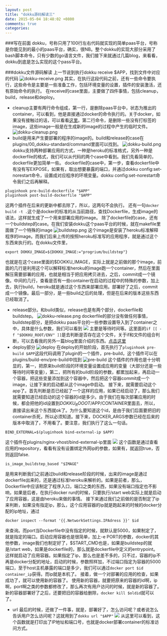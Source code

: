 ```yaml
---
layout: post
title: "dokku源码解读三"
date: 2015-05-04 18:48:02 +0800
comments: true
categories: 
---
```


###写在前面
dokku，号称只用了100行左右代码就实现的简单paas平台，号称是你能见到的最小的paas平台，确实，很NB。整个dokku的实现大部分采用了bash脚本命令，只有少数的go语言文件，我们接下来就通过几篇blog，来看看，dokku到底是怎么实现的这个pass平台。

<!--more-->

###dokku文件源码解读
上一节说到执行dokku receive $APP，找到文件中对应的代码
![dokku-receive.png](http://i1066.photobucket.com/albums/u407/5681713/octopress/dokku-receive_zpsg2szjbzf.png)
其实，在执行这段代码之前，还有一些命令要执行，这些命令是主要是一些准备工作，包括环境变量的设置，插件的安装激活，还有原始命令的执行。
在receive的case里面，主要做了四件事情，包括cleanup，build，release和deploy。
+ cleanup主要有两行命令组成，第一行，是删除paas平台中，状态为推出的container，可以看到，他是直接通过docker的命令执行的。关于docker，如果没有接触过的话，可以看看[这里](docker.com "docker 官网")。第二行命令，是删除一些没有打标签的image，这些image一般是在生成新的image的过程中产生的临时文件。
![dokku-cleanup.png](http://i1066.photobucket.com/albums/u407/5681713/octopress/dokku-cleanup_zpsqkmhu8qc.png)
+ build是用来产生要部署的程序的image的。build和release的case在plugins/00_dokku-standard/command里面可以找到。
![dokku-build.png](http://i1066.photobucket.com/albums/u407/5681713/octopress/dokku-build_zpso6pqkn0n.png)
dokku支持两种部署应用的方式，一种是heroku的标准格式，另外一种是dockerfile的格式，我们可以从代码的两个case中看到。我们先看简单的，dockerfile更加简单一些。
dockerfile的case中，第一步，查看dockerfile中有没有写EXPOSE，如果有，取出想要暴露的端口，并通过dokku config:set-norestart命令，设置成对应程序的环境变量。dokku config:set-norestart命令我们之后再解释。
```
pluginhook pre-build-dockerfile "$APP"
pluginhook post-build-dockerfile "$APP"
```
这两个插件在后来的更新中都去除了，所以，这两句不会执行。
还有一句`docker build -t .`这个是docker的标准的从当前路径，查找Dockerfile，生成image的语法，这样就生成了一个用来部署应用的image。
除了dockerfile的case，还有一个buildstep的case。在我们安装dokku这个paas平台的时候，就在makefile里面做了一个特殊的image
![buildstep.png](http://i1066.photobucket.com/albums/u407/5681713/octopress/buildstep_zpsdvkmpj8u.png)
这个image是安装了heroku标准解释程序的image。而我们后来上传的按照heroku标准写的应用程序，就是通过这个东西来执行的。在dokku文件里，
```
export DOKKU_IMAGE=${DOKKU_IMAGE:="progrium/buildstep"}
```
也就是在这个case里面的$DOKKU_IMAGE，实际上就是之前做的那个image，前面的几行是利用这个可以解释标准heroku的image跑一个container，然后在里面解压需要部署的应用，也就是相当于把应用拷贝进去，之后，commit成一个镜像。中间的几行，查看是否有一些container在启动的过程中的特殊的参数，加上去，执行build，heroku就是通过这个东西来部署应用。部署好了之后，commit成一个镜像。最后一部分，是一些build之后的处理，但是在后来的版本这些东西已经取消了。
+ release部分。和build类似，release也是有两个部分，dockerfile和buildstep。
![dokku-release.png](http://i1066.photobucket.com/albums/u407/5681713/octopress/dokku-release_zpss2dcay6b.png)
dockerfile的部分没有做任何事情，buildstep部分，是把dokku paas平台的一些参数设置导入到了container之中，具体是什么参数，我们可以看到
![](http://i1066.photobucket.com/albums/u407/5681713/octopress/env_zpsjkxrnn0s.png)
主要是等待时间等。这里面的`if [[ -f "$DOKKU_ROOT/ENV" ]]`是去判断是否存在这个文件，关于if和文件的组合判断，可以去看我的另外一篇blog里面介绍的东西。[点击这里](http://monkey-h.github.io/blog/bash-trick/ "bash trick")
+ deploy部分
![deploy](http://i1066.photobucket.com/albums/u407/5681713/octopress/dokku-deploy_zpsbofppa5l.png)
在deploy的开始阶段，首先执行了`pluginhook pre-build $APP`这段代码调用了plugin的一个插件，pre-build，这个插件可以在plugins/build-env/pre-build中找到
![pre-build](http://i1066.photobucket.com/albums/u407/5681713/octopress/pre-build_zpsktyjirfr.png)
这个插件的作用也是十分明显的，第一，把原来build阶段的环境变量设置成应用的变量（大部分还是一些等待时间等变量），第二，把所有的build阶段的参数，都累加起来，再启动一个容器，把这些变量添加到这个容器中，然后把这个容器commit成一个image，让接下来的启动都从这个image中启动。
接下来，就需要启动这个app了。首先判断是否已经起了一个这样的应用，如果已经启动了，那么我们就需要知道已经启动的这个容器的id是多少。由于我们在每次部署应用的时候，都会把他的id设置到$DOKKU_ROOOT/$APP/CONTAINER里面去，所以，直接读出来这个东西就ok了。为什么要知道这个id，是由于我们后面要把旧的container杀死，所以必须知道。接下来，DOCKER_ARGS参数已经在后来的版本中取消了，不用看了。要注意，我们执行了这么一句话。
```
BIND_EXTERNAL=$(pluginhook bind-external-ip $APP)
```
这个插件在plugins/nginx-vhost/bind-external-ip里面
![](http://i1066.photobucket.com/albums/u407/5681713/octopress/bind-ip_zpsejjdrghn.png)
这个函数是通过查看应用的repository，看看有没有设置绑定外网ip的参数，如果有，就返回true，否则返回false.
```
is_image_buildstep_based "$IMAGE"
```
是用来判断我们之前通过build和release阶段的时候，出来的image是通过dockerfile出来的，还是通过标准heroku来解析的。如果是前者，那么，Dockerfile中应该制定了程序入口，端口之类的东西，如果没有端口指定也不影响，如果是后者，在执行docker run的时候，只要执行/start web实际上就是启动了应用容器，这是由heroku来做的事情。
接下来通过我们之前做的是否制定了ip来判断，如果没有指定ip，那么，这个应用容器的ip就是跑起来的时候的docker分配的ip地址，通过
```
docker inspect --format '{{.NetworkSettings.IPAdress }}' $id
```
来查询。而port当Dockerfile中没有指定的时候，就默认是5000，如果制定了，就是指定的端口。启动应用容器也是很简单，加上-e PORT的参数，docker的其他参数，image我们也制定好了，$START_CMD也是，如果是buildstep的就是/start web，如果是dockerfile的，那么就是dockerfile中定义的entrypoint。这样就启动了应用容器。如果指定了ip，那么也是差不多的，只不过，容器的ip不再是docker分配的地址，启动的时候，参数照样加，不过端口指定为容器的5000端口，至于host主机暴露的端口是多少，我们可以通过`docker port $id container_ip`获得。而ip就是本机了。
接着，做一个对部署的应用的检查，如果成功了，就可以使用新的容器了。
使用新的容器，就要把原来的容器的id啊，ip啊，port啊之类的参数都修改了，那么再次有用户访问的时候，就是新的容器了。
新的容器部署好了之后，还要把旧的容器给删除，`docker kill $oldid`就可以了。
+ url
最后的时候，还做了一件事，就是，部署好了，怎么访问呢？或者说怎么告诉用户怎么访问呢？这就用到了`dokku url "$APP"`
![](http://i1066.photobucket.com/albums/u407/5681713/octopress/url_zps7uw8gcug.png)
从这里可以看到，这个函数就是打印出了IP地址和端口号，也就是docker部署container的标准访问方式。


